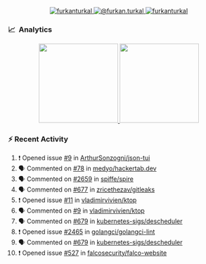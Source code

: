 <p align="center">
  <a href="https://linkedin.com/in/furkanturkal" target="blank">
    <img src="https://img.shields.io/badge/linkedin-%230077B5.svg?&style=for-the-badge&logo=linkedin&logoColor=white" alt="furkanturkal" />
  </a>
  <a href="https://medium.com/@furkan.turkal" target="blank">
    <img src="https://img.shields.io/badge/medium-%2312100E.svg?&style=for-the-badge&logo=medium&logoColor=white" alt="@furkan.turkal" />
  </a>
  <a href="https://twitter.com/furkanturkaI" target="blank">
    <img src="https://img.shields.io/badge/Twitter-1DA1F2?style=for-the-badge&logo=twitter&logoColor=white" alt="furkanturkaI" />
  </a>
</p>

### 📈 &nbsp;Analytics

<p align="center">
  <a href="https://coderstats.net/github/#Dentrax">
    <img height="180em" src="https://github-readme-stats-eight-theta.vercel.app/api?username=Dentrax&show_icons=true&theme=algolia&include_all_commits=true&count_private=true&line_height=26"/>
    <img height="180em" src="https://github-readme-stats-eight-theta.vercel.app/api/top-langs/?username=Dentrax&layout=compact&langs_count=8&theme=algolia&line_height=26"/>
  </a>
</p>

### :zap: Recent Activity

<!--START_SECTION:activity-->
1. ❗️ Opened issue [#9](https://github.com/ArthurSonzogni/json-tui/issues/9) in [ArthurSonzogni/json-tui](https://github.com/ArthurSonzogni/json-tui)
2. 🗣 Commented on [#78](https://github.com/medyo/hackertab.dev/issues/78) in [medyo/hackertab.dev](https://github.com/medyo/hackertab.dev)
3. 🗣 Commented on [#2659](https://github.com/spiffe/spire/issues/2659) in [spiffe/spire](https://github.com/spiffe/spire)
4. 🗣 Commented on [#677](https://github.com/zricethezav/gitleaks/issues/677) in [zricethezav/gitleaks](https://github.com/zricethezav/gitleaks)
5. ❗️ Opened issue [#11](https://github.com/vladimirvivien/ktop/issues/11) in [vladimirvivien/ktop](https://github.com/vladimirvivien/ktop)
6. 🗣 Commented on [#9](https://github.com/vladimirvivien/ktop/issues/9) in [vladimirvivien/ktop](https://github.com/vladimirvivien/ktop)
7. 🗣 Commented on [#679](https://github.com/kubernetes-sigs/descheduler/issues/679) in [kubernetes-sigs/descheduler](https://github.com/kubernetes-sigs/descheduler)
8. ❗️ Opened issue [#2465](https://github.com/golangci/golangci-lint/issues/2465) in [golangci/golangci-lint](https://github.com/golangci/golangci-lint)
9. 🗣 Commented on [#679](https://github.com/kubernetes-sigs/descheduler/issues/679) in [kubernetes-sigs/descheduler](https://github.com/kubernetes-sigs/descheduler)
10. ❗️ Opened issue [#527](https://github.com/falcosecurity/falco-website/issues/527) in [falcosecurity/falco-website](https://github.com/falcosecurity/falco-website)
<!--END_SECTION:activity-->
